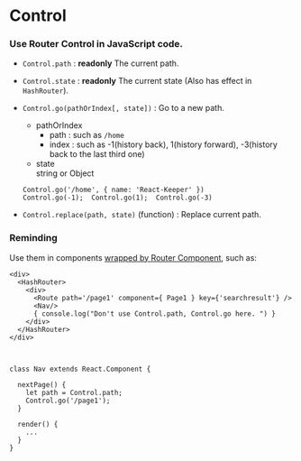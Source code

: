 # Control
### Use Router Control in JavaScript code.  
- `Control.path` : **readonly** The current path.  
- `Control.state` : **readonly** The current state (Also has effect in `HashRouter`).  
- `Control.go(pathOrIndex[, state])` : Go to a new path.  
  - pathOrIndex  
    * path : such as `/home`  
    * index : such as -1(history back), 1(history forward), -3(history back to the last third one)   
  - state  
    string or Object  

  ```
  Control.go('/home', { name: 'React-Keeper' })
  Control.go(-1);  Control.go(1);  Control.go(-3)
  ```
- `Control.replace(path, state)` (function) : Replace current path.

### Reminding
Use them in components [wrapped by Router Component](https://github.com/vifird/react-keeper/issues/100#event-2050157177), such as:  
```
<div>
  <HashRouter>
    <div>
      <Route path='/page1' component={ Page1 } key={'searchresult'} />
      <Nav/>
      { console.log("Don't use Control.path, Control.go here. ") }
    </div>
  </HashRouter>
</div>



class Nav extends React.Component {

  nextPage() {
    let path = Control.path;
    Control.go('/page1');
  }

  render() {
    ...
  }
}
```
